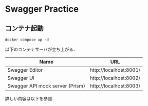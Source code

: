 # Swagger Practice

## コンテナ起動

```
docker compose up -d
```

以下のコンテナサーバが立ち上がる．

| Name | URL |
| --- | --- |
| Swagger Editor | http://localhost:8001/ |
| Swagger UI | http://localhost:8002/ |
| Swagger API mock server (Prism) | http://localhost:8003/ |


詳しい内容は以下を参照．

